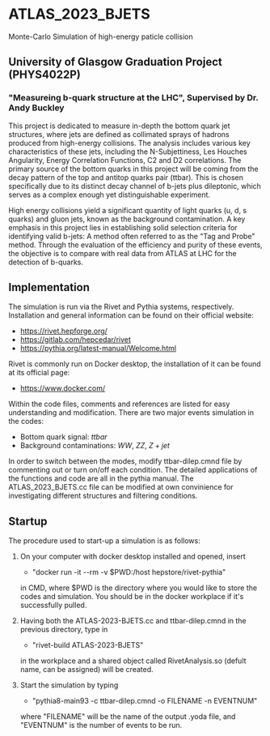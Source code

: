 # ATLAS_2023_BJETS
Monte-Carlo Simulation of high-energy paticle collision

## University of Glasgow Graduation Project (PHYS4022P)
### "Measureing b-quark structure at the LHC", Supervised by Dr. Andy Buckley
This project is dedicated to measure in-depth the bottom quark jet structures, where jets are defined as collimated sprays of hadrons produced from high-energy collisions. The analysis includes various key characteristics of these jets, including the N-Subjettiness, Les Houches Angularity, Energy Correlation Functions, C2 and D2 correlations. The primary source of the bottom quarks in this project will be coming from the decay pattern of the top and antitop quarks pair (ttbar). This is chosen specifically due to its distinct decay channel of b-jets plus dileptonic, which serves as a complex enough yet distinguishable experiment.

High energy collisions yield a significant quantity of light quarks (u, d, s quarks) and gluon jets, known as the background contamination. A key emphasis in this project lies in establishing solid selection criteria for identifying valid b-jets: A method often referred to as the "Tag and Probe" method. Through the evaluation of the efficiency and purity of these events, the objective is to compare with real data from ATLAS at LHC for the detection of b-quarks.

## Implementation
The simulation is run via the Rivet and Pythia systems, respectively. Installation and general information can be found on their official website:
- https://rivet.hepforge.org/
- https://gitlab.com/hepcedar/rivet
- https://pythia.org/latest-manual/Welcome.html

Rivet is commonly run on Docker desktop, the installation of it can be found at its official page:
- https://www.docker.com/

Within the code files, comments and references are listed for easy understanding and modification. There are two major events simulation in the codes:
- Bottom quark signal: $ttbar$
- Background contaminations: $WW$, $ZZ$, $Z+jet$

In order to switch between the modes, modify ttbar-dilep.cmnd file by commenting out or turn on/off each condition. The detailed applications of the functions and code are all in the pythia manual. The ATLAS_2023_BJETS.cc file can be modified at own convinience for investigating different structures and filtering conditions.

## Startup
The procedure used to start-up a simulation is as follows:
1. On your computer with docker desktop installed and opened, insert
     - "docker run -it --rm -v $PWD:/host hepstore/rivet-pythia"
   
   in CMD, where $PWD is the directory where you would like to store the codes and simulation. You should be in the docker workplace if it's successfully pulled.
3. Having both the ATLAS-2023-BJETS.cc and ttbar-dilep.cmnd in the previous directory, type in
     - "rivet-build ATLAS-2023-BJETS"
   
   in the workplace and a shared object called RivetAnalysis.so (defult name, can be assigned) will be created. 
4. Start the simulation by typing
     - "pythia8-main93 -c ttbar-dilep.cmnd -o FILENAME -n EVENTNUM"
   
   where "FILENAME" will be the name of the output .yoda file, and "EVENTNUM" is the number of events to be run.

